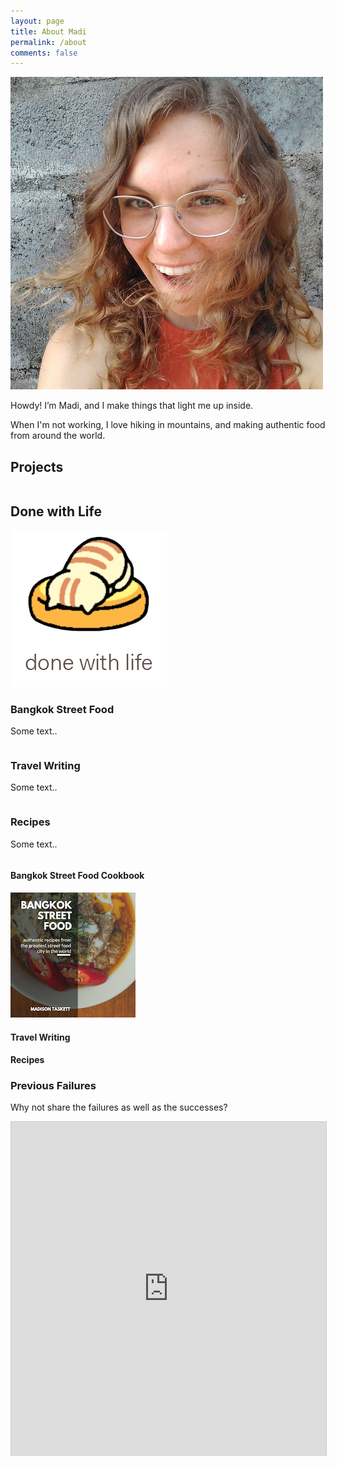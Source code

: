 ```yaml
---
layout: page
title: About Madi
permalink: /about
comments: false
---
```


<img class ="about_img" src="assets/images/about/happy_madi.jpg" alt="Madi Taskett">


Howdy! I’m Madi, and I make things that light me up inside. 

When I'm not working, I love hiking in mountains, and making authentic food from around the world.

## Projects

<div class="row">
  <div class="column">
    <h2>Done with Life</h2>
    <img class ="project_img" src="assets/images/about/done_with_life.png" alt="Done with Life">
  </div>
  <div class="column">
    <h3>Bangkok Street Food</h3>
    <p>Some text..</p>
  </div>
</div>
<div class="row">
  <div class="column">
    <h3>Travel Writing</h3>
    <p>Some text..</p>
  </div>
  <div class="column">
    <h3>Recipes</h3>
    <p>Some text..</p>
  </div>
</div>


#### Bangkok Street Food Cookbook

<img class ="project_img" src="assets/images/about/3.jpg" alt="Done with Life">

#### Travel Writing

#### Recipes

### Previous Failures
Why not share the failures as well as the successes?

<iframe class="airtable-embed" src="https://airtable.com/embed/shrFKW4GHZUW1dkES?backgroundColor=cyan&viewControls=on" frameborder="0" onmousewheel="" width="100%" height="533" style="background: transparent; border: 1px solid #ccc;"></iframe>